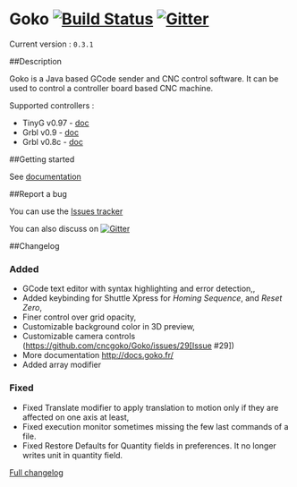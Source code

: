 # Goko [![Build Status](https://travis-ci.org/cncgoko/Goko.svg?branch=master)](https://travis-ci.org/cncgoko/Goko) [![Gitter](https://badges.gitter.im/Join%20Chat.svg)](https://gitter.im/cncgoko/Goko?utm_source=badge&utm_medium=badge&utm_campaign=pr-badge&utm_content=body_badge)

Current version  : ```0.3.1```

##Description

Goko is a Java based GCode sender and CNC control software. It can be used to control a controller board based CNC machine. 

Supported controllers :
  * TinyG v0.97 - [doc](https://github.com/synthetos/TinyG/wiki)
  * Grbl v0.9 - [doc](https://github.com/grbl/grbl/wiki)
  * Grbl v0.8c - [doc](https://github.com/grbl/grbl/wiki)

##Getting started
 
See [documentation](http://docs.goko.fr/)

##Report a bug

You can use the [Issues tracker](https://github.com/cncgoko/Goko/issues)

You can also discuss on [![Gitter](https://badges.gitter.im/Join%20Chat.svg)](https://gitter.im/cncgoko/Goko?utm_source=badge&utm_medium=badge&utm_campaign=pr-badge&utm_content=body_badge)

##Changelog

### Added
 * GCode text editor with syntax highlighting and error detection,,
 * Added keybinding for Shuttle Xpress for _Homing Sequence_, and _Reset Zero_,
 * Finer control over grid opacity,
 * Customizable background color in 3D preview,
 * Customizable camera controls (https://github.com/cncgoko/Goko/issues/29[Issue #29])
 * More documentation http://docs.goko.fr/
 * Added array modifier

### Fixed
 * Fixed Translate modifier to apply translation to motion only if they are affected on one axis at least,
 * Fixed execution monitor sometimes missing the few last commands of a file.
 * Fixed Restore Defaults for Quantity fields in preferences. It no longer writes unit in quantity field.

[Full changelog](http://docs.goko.fr/master/documentation/changelog.html)
